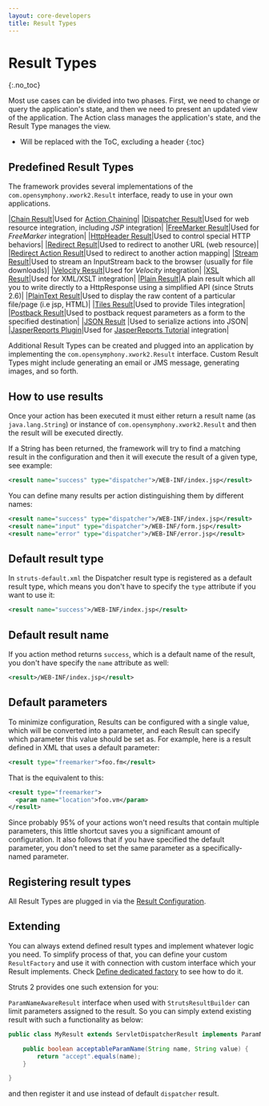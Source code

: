 ```yaml
---
layout: core-developers
title: Result Types
---
```


# Result Types
{:.no_toc}

Most use cases can be divided into two phases. First, we need to change or query the application's state, and then we need 
to present an updated view of the application. The Action class manages the application's state, and the Result Type 
manages the view.

* Will be replaced with the ToC, excluding a header
{:toc}

## Predefined Result Types

The framework provides several implementations of the `com.opensymphony.xwork2.Result` interface, ready to use in your 
own applications.

|[Chain Result](chain-result)|Used for [Action Chaining](action-chaining)|
|[Dispatcher Result](dispatcher-result)|Used for web resource integration, including _JSP_  integration|
|[FreeMarker Result](freemarker-result)|Used for _FreeMarker_  integration|
|[HttpHeader Result](httpheader-result)|Used to control special HTTP behaviors|
|[Redirect Result](redirect-result)|Used to redirect to another URL (web resource)|
|[Redirect Action Result](redirect-action-result)|Used to redirect to another action mapping|
|[Stream Result](stream-result)|Used to stream an InputStream back to the browser (usually for file downloads)|
|[Velocity Result](velocity-result)|Used for _Velocity_  integration|
|[XSL Result](xsl-result)|Used for XML/XSLT integration|
|[Plain Result](plain-result)|A plain result which all you to write directly to a HttpResponse using a simplified API (since Struts 2.6)|
|[PlainText Result](plaintext-result)|Used to display the raw content of a particular file/page (i.e jsp, HTML)|
|[Tiles Result](../plugins/tiles/)|Used to provide Tiles integration|
|[Postback Result](postback-result)|Used to postback request parameters as a form to the specified destination|
|[JSON Result](../plugins/json/) |Used to serialize actions into JSON|
|[JasperReports Plugin](../plugins/jasperreports/)|Used for [JasperReports Tutorial](../getting-started/jasper-reports-tutorial) integration|

Additional Result Types can be created and plugged into an application by implementing the `com.opensymphony.xwork2.Result`
interface. Custom Result Types might include generating an email or JMS message, generating images, and so forth.

## How to use results

Once your action has been executed it must either return a result name (as `java.lang.String`) or instance 
of `com.opensymphony.xwork2.Result` and then the result will be executed directly.

If a String has been returned, the framework will try to find a matching result in the configuration and then it will
execute the result of a given type, see example:

```xml
<result name="success" type="dispatcher">/WEB-INF/index.jsp</result>
```

You can define many results per action distinguishing them by different names:

```xml
<result name="success" type="dispatcher">/WEB-INF/index.jsp</result>
<result name="input" type="dispatcher">/WEB-INF/form.jsp</result>
<result name="error" type="dispatcher">/WEB-INF/error.jsp</result>
```

## Default result type

In `struts-default.xml` the Dispatcher result type is registered as a default result type, which means you don't have to
specify the `type` attribute if you want to use it:

```xml
<result name="success">/WEB-INF/index.jsp</result>
```

## Default result name

If you action method returns `success`, which is a default name of the result, you don't have specify the `name` attribute as well:

```xml
<result>/WEB-INF/index.jsp</result>
```

## Default parameters

To minimize configuration, Results can be configured with a single value, which will be converted into a parameter, 
and each Result can specify which parameter this value should be set as. For example, here is a result defined in XML 
that uses a default parameter:

```xml
<result type="freemarker">foo.fm</result>
```

That is the equivalent to this:

```xml
<result type="freemarker">
  <param name="location">foo.vm</param>
</result>
```

Since probably 95% of your actions won't need results that contain multiple parameters, this little shortcut saves you 
a significant amount of configuration. It also follows that if you have specified the default parameter, you don't need 
to set the same parameter as a specifically-named parameter.

## Registering result types

All Result Types are plugged in via the [Result Configuration](result-configuration).

## Extending

You can always extend defined result types and implement whatever logic you need. To simplify process of that, you can 
define your custom `ResultFactory` and use it with connection with custom interface which your Result implements. 
Check [Define dedicated factory](object-factory) to see how to do it.

Struts 2 provides one such extension for you: 

`ParamNameAwareResult` interface when used with `StrutsResultBuilder` can limit parameters assigned to the result. 
So you can simply extend existing result with such a functionality as below:

```java
public class MyResult extends ServletDispatcherResult implements ParamNameAwareResult {

    public boolean acceptableParamName(String name, String value) {
        return "accept".equals(name);
    }

}
```

and then register it and use instead of default `dispatcher` result.
